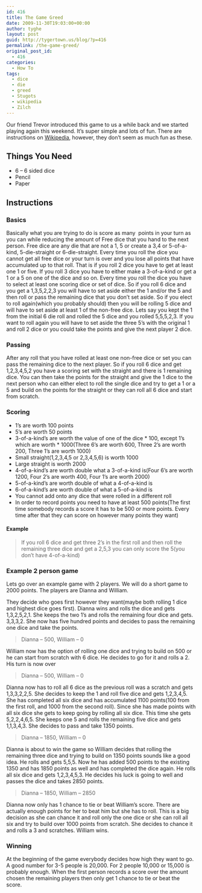 ```yaml
---
id: 416
title: The Game Greed
date: 2009-11-30T19:03:00+00:00
author: tyghe
layout: post
guid: http://tygertown.us/blog/?p=416
permalink: /the-game-greed/
original_post_id:
  - 416
categories:
  - How To
tags:
  - dice
  - die
  - greed
  - Stugots
  - wikipedia
  - Zilch
---
```

Our friend Trevor introduced this game to us a while back and we started playing again this weekend. It&#8217;s super simple and lots of fun. There are instructions on [Wikipedia](http://en.wikipedia.org/wiki/Greed_%28dice_game%29 "Greed on Wikipedia"), however, they don&#8217;t seem as much fun as these.

## <!--more-->

## Things You Need

  * 6 &#8211; 6 sided dice
  * Pencil
  * Paper

## Instructions

### Basics

Basically what you are trying to do is score as many  points in your turn as you can while reducing the amount of Free dice that you hand to the next person. Free dice are any die that are not a 1, 5 or create a 3,4 or 5-of-a-kind, 5-die-straight or 6-die-straight. Every time you roll the dice you cannot get all free dice or your turn is over and you lose all points that have accumulated up to that roll. That is if you roll 2 dice you have to get at least one 1 or five. If you roll 3 dice you have to either make a 3-of-a-kind or get a 1 or a 5 on one of the dice and so on. Every time you roll the dice you have to select at least one scoring dice or set of dice. So if you roll 6 dice and you get a 1,3,5,2,2,3 you will have to set aside either the 1 and/or the 5 and then roll or pass the remaining dice that you don&#8217;t set aside. So if you elect to roll again(which you probably should) then you will be rolling 5 dice and will have to set aside at least 1 of the non-free dice. Lets say you kept the 1 from the initial 6 die roll and rolled the 5 dice and you rolled 5,5,5,2,3. If you want to roll again you will have to set aside the three 5&#8217;s with the original 1 and roll 2 dice or you could take the points and give the next player 2 dice.

### Passing

After any roll that you have rolled at least one non-free dice or set you can pass the remaining dice to the next player. So if you roll 6 dice and get 1,2,3,4,5,2 you have a scoring set with the straight and there is 1 remaining dice. You can then take the points for the straight and give the 1 dice to the next person who can either elect to roll the single dice and try to get a 1 or a 5 and build on the points for the straight or they can roll all 6 dice and start from scratch.

### Scoring

  * 1&#8217;s are worth 100 points
  * 5&#8217;s are worth 50 points
  * 3-of-a-kind&#8217;s are worth the value of one of the dice \* 100, except 1&#8217;s which are worth \* 1000(Three 6&#8217;s are worth 600, Three 2&#8217;s are worth 200, Three 1&#8217;s are worth 1000)
  * Small straight(1,2,3,4,5 or 2,3,4,5,6) is worth 1000
  * Large straight is worth 2000
  * 4-of-a-kind&#8217;s are worth double what a 3-of-a-kind is(Four 6&#8217;s are worth 1200, Four 2&#8217;s are worth 400, Four 1&#8217;s are worth 2000)
  * 5-of-a-kind&#8217;s are worth double of what a 4-of-a-kind is
  * 6-of-a-kind&#8217;s are worth double of what a 5-of-a-kind is
  * You cannot add onto any dice that were rolled in a different roll
  * In order to record points you need to have at least 500 points(The first time somebody records a score it has to be 500 or more points. Every time after that they can score on however many points they want)

#### Example

> If you roll 6 dice and get three 2&#8217;s in the first roll and then roll the remaining three dice and get a 2,5,3 you can only score the 5(you don&#8217;t have 4-of-a-kind)

### Example 2 person game

Lets go over an example game with 2 players. We will do a short game to 2000 points. The players are Dianna and William.

They decide who goes first however they want(maybe both rolling 1 dice and highest dice goes first). Dianna wins and rolls the dice and gets 1,3,2,5,2,1. She keeps the two 1&#8217;s and rolls the remaining four dice and gets. 3,3,3,2. She now has five hundred points and decides to pass the remaining one dice and take the points.

> Dianna &#8211; 500, William &#8211; 0

William now has the option of rolling one dice and trying to build on 500 or he can start from scratch with 6 dice. He decides to go for it and rolls a 2. His turn is now over

> Dianna &#8211; 500, William &#8211; 0

Dianna now has to roll all 6 dice as the previous roll was a scratch and gets 1,3,3,2,2,5. She decides to keep the 1 and roll five dice and gets 1,2,3,4,5. She has completed all six dice and has accumulated 1100 points(100 from the first roll, and 1000 from the second roll). Since she has made points with all six dice she gets to keep going by rolling all six dice. This time she gets 5,2,2,4,6,5. She keeps one 5 and rolls the remaining five dice and gets 1,1,3,4,3. She decides to pass and take 1350 points.

> Dianna &#8211; 1850, William &#8211; 0

Dianna is about to win the game so William decides that rolling the remaining three dice and trying to build on 1350 points sounds like a good idea. He rolls and gets 5,5,5. Now he has added 500 points to the existing 1350 and has 1850 points as well and has completed the dice again. He rolls all six dice and gets 1,2,3,4,5,3. He decides his luck is going to well and passes the dice and takes 2850 points.

> Dianna &#8211; 1850, William &#8211; 2850

Dianna now only has 1 chance to tie or beat William&#8217;s score. There are actually enough points for her to beat him but she has to roll. This is a big decision as she can chance it and roll only the one dice or she can roll all six and try to build over 1000 points from scratch. She decides to chance it and rolls a 3 and scratches. William wins.

### Winning

At the beginning of the game everybody decides how high they want to go. A good number for 3-5 people is 20,000. For 2 people 10,000 or 15,000 is probably enough. When the first person records a score over the amount chosen the remaining players then only get 1 chance to tie or beat the score.
